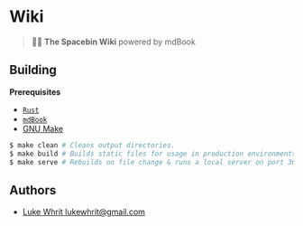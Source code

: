 # Wiki

> 📖🚀 **The Spacebin Wiki** powered by mdBook

## Building

**Prerequisites**

* [`Rust`](https://www.rust-lang.org/)
* [`mdBook`](https://crates.io/crates/mdbook)
* [GNU Make](https://www.gnu.org/software/make/)

```sh
$ make clean # Cleans output directories.
$ make build # Builds static files for usage in production environments.
$ make serve # Rebuilds on file change & runs a local server on port 3000. Useful when developing.
```

## Authors

* [Luke Whrit <lukewhrit@gmail.com>](https://github.com/lukewhrit)
